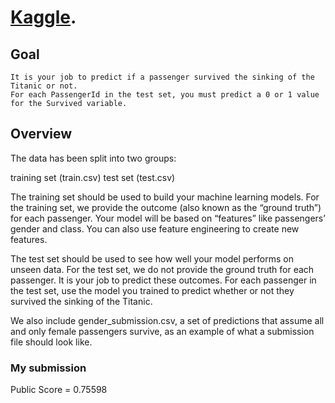 # [Kaggle](https://www.kaggle.com/).

## Goal
	It is your job to predict if a passenger survived the sinking of the Titanic or not. 
	For each PassengerId in the test set, you must predict a 0 or 1 value for the Survived variable.

## Overview

The data has been split into two groups:

training set (train.csv)
test set (test.csv)

The training set should be used to build your machine learning models. For the training set, we provide the outcome (also known as the “ground truth”) for each passenger. Your model will be based on “features” like passengers’ gender and class. You can also use feature engineering to create new features.

The test set should be used to see how well your model performs on unseen data. For the test set, we do not provide the ground truth for each passenger. It is your job to predict these outcomes. For each passenger in the test set, use the model you trained to predict whether or not they survived the sinking of the Titanic.

We also include gender_submission.csv, a set of predictions that assume all and only female passengers survive, as an example of what a submission file should look like.

### My submission

Public Score = 0.75598
